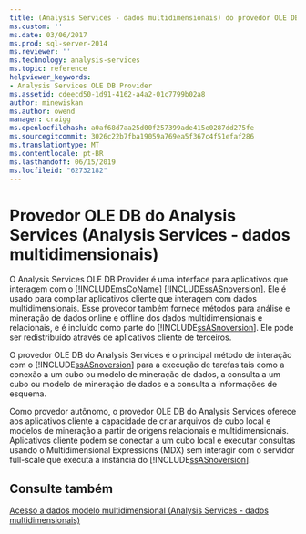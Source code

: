 ```yaml
---
title: (Analysis Services - dados multidimensionais) do provedor OLE DB do Analysis Services | Microsoft Docs
ms.custom: ''
ms.date: 03/06/2017
ms.prod: sql-server-2014
ms.reviewer: ''
ms.technology: analysis-services
ms.topic: reference
helpviewer_keywords:
- Analysis Services OLE DB Provider
ms.assetid: cdeecd50-1d91-4162-a4a2-01c7799b02a8
author: minewiskan
ms.author: owend
manager: craigg
ms.openlocfilehash: a0af68d7aa25d00f257399ade415e0287dd275fe
ms.sourcegitcommit: 3026c22b7fba19059a769ea5f367c4f51efaf286
ms.translationtype: MT
ms.contentlocale: pt-BR
ms.lasthandoff: 06/15/2019
ms.locfileid: "62732182"
---
```

# <a name="analysis-services-ole-db-provider-analysis-services---multidimensional-data"></a>Provedor OLE DB do Analysis Services (Analysis Services - dados multidimensionais)
  O Analysis Services OLE DB Provider é uma interface para aplicativos que interagem com o [!INCLUDE[msCoName](../../includes/msconame-md.md)] [!INCLUDE[ssASnoversion](../../includes/ssasnoversion-md.md)]. Ele é usado para compilar aplicativos cliente que interagem com dados multidimensionais. Esse provedor também fornece métodos para análise e mineração de dados online e offline dos dados multidimensionais e relacionais, e é incluído como parte do [!INCLUDE[ssASnoversion](../../includes/ssasnoversion-md.md)]. Ele pode ser redistribuído através de aplicativos cliente de terceiros.  
  
 O provedor OLE DB do Analysis Services é o principal método de interação com o [!INCLUDE[ssASnoversion](../../includes/ssasnoversion-md.md)] para a execução de tarefas tais como a conexão a um cubo ou modelo de mineração de dados, a consulta a um cubo ou modelo de mineração de dados e a consulta a informações de esquema.  
  
 Como provedor autônomo, o provedor OLE DB do Analysis Services oferece aos aplicativos cliente a capacidade de criar arquivos de cubo local e modelos de mineração a partir de origens relacionais e multidimensionais. Aplicativos cliente podem se conectar a um cubo local e executar consultas usando o Multidimensional Expressions (MDX) sem interagir com o servidor full-scale que executa a instância do [!INCLUDE[ssASnoversion](../../includes/ssasnoversion-md.md)].  
  
## <a name="see-also"></a>Consulte também  
 [Acesso a dados modelo multidimensional &#40;Analysis Services - dados multidimensionais&#41;](../multidimensional-models/mdx/multidimensional-model-data-access-analysis-services-multidimensional-data.md)  
  
  
